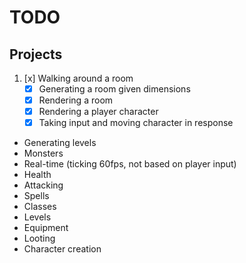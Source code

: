 # TODO
## Projects
1. [x] Walking around a room
	- [x] Generating a room given dimensions
	- [x] Rendering a room
	- [x] Rendering a player character
	- [x] Taking input and moving character in response
* Generating levels
* Monsters
* Real-time (ticking 60fps, not based on player input)
* Health
* Attacking
* Spells
* Classes
* Levels
* Equipment
* Looting
* Character creation